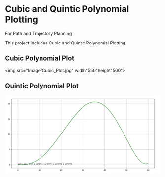 # Cubic and Quintic Polynomial Plotting
 For Path and Trajectory Planning

This project includes Cubic and Quintic Polynomial Plotting.

## Cubic Polynomial Plot
<img src="Image/Cubic_Plot.jpg" width"550"height"500">

## Quintic Polynomial Plot
<img src="Image/Quintic_Plot.JPG">
